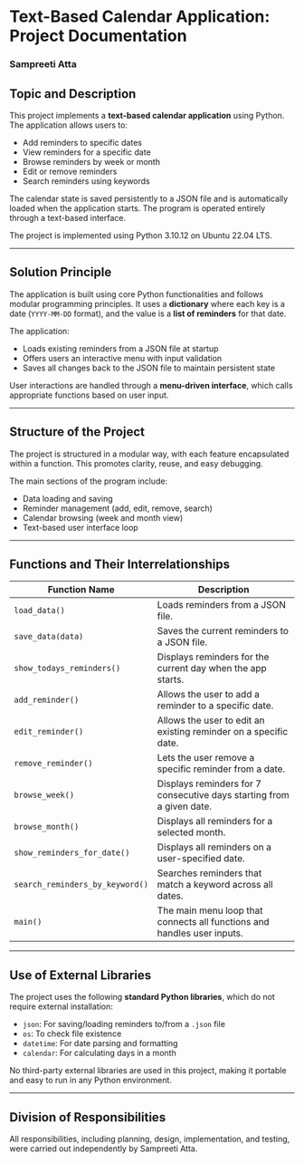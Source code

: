 # Text-Based Calendar Application: Project Documentation 

### Sampreeti Atta

## Topic and Description

This project implements a **text-based calendar application** using Python. The application allows users to:

- Add reminders to specific dates  
- View reminders for a specific date   
- Browse reminders by week or month  
- Edit or remove reminders  
- Search reminders using keywords  

The calendar state is saved persistently to a JSON file and is automatically loaded when the application starts. The program is operated entirely through a text-based interface. 

The project is implemented using Python 3.10.12 on Ubuntu 22.04 LTS.  

---

## Solution Principle

The application is built using core Python functionalities and follows modular programming principles. It uses a **dictionary** where each key is a date (`YYYY-MM-DD` format), and the value is a **list of reminders** for that date.

The application:

- Loads existing reminders from a JSON file at startup  
- Offers users an interactive menu with input validation  
- Saves all changes back to the JSON file to maintain persistent state  

User interactions are handled through a **menu-driven interface**, which calls appropriate functions based on user input.

---

## Structure of the Project

The project is structured in a modular way, with each feature encapsulated within a function. This promotes clarity, reuse, and easy debugging.

The main sections of the program include:

- Data loading and saving  
- Reminder management (add, edit, remove, search)  
- Calendar browsing (week and month view)  
- Text-based user interface loop  

---

## Functions and Their Interrelationships

| Function Name                    | Description                                                               |
|----------------------------------|---------------------------------------------------------------------------|
| `load_data()`                    | Loads reminders from a JSON file.                                         |
| `save_data(data)`               | Saves the current reminders to a JSON file.                               |
| `show_todays_reminders()`       | Displays reminders for the current day when the app starts.               |
| `add_reminder()`                | Allows the user to add a reminder to a specific date.                     |
| `edit_reminder()`               | Allows the user to edit an existing reminder on a specific date.          |
| `remove_reminder()`             | Lets the user remove a specific reminder from a date.                     |
| `browse_week()`                 | Displays reminders for 7 consecutive days starting from a given date.     |
| `browse_month()`                | Displays all reminders for a selected month.                              |
| `show_reminders_for_date()`     | Displays all reminders on a user-specified date.                          |
| `search_reminders_by_keyword()` | Searches reminders that match a keyword across all dates.                 |
| `main()`                        | The main menu loop that connects all functions and handles user inputs.   |

---

## Use of External Libraries

The project uses the following **standard Python libraries**, which do not require external installation:

- `json`: For saving/loading reminders to/from a `.json` file  
- `os`: To check file existence  
- `datetime`: For date parsing and formatting  
- `calendar`: For calculating days in a month  

No third-party external libraries are used in this project, making it portable and easy to run in any Python environment.

---

## Division of Responsibilities

All responsibilities, including planning, design, implementation, and testing, were carried out independently by Sampreeti Atta. 
